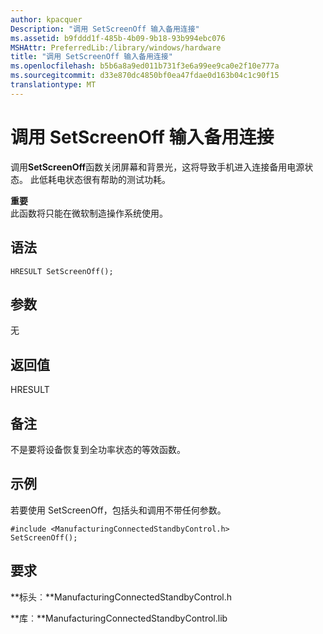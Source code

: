 ```yaml
---
author: kpacquer
Description: "调用 SetScreenOff 输入备用连接"
ms.assetid: b9fddd1f-485b-4b09-9b18-93b994ebc076
MSHAttr: PreferredLib:/library/windows/hardware
title: "调用 SetScreenOff 输入备用连接"
ms.openlocfilehash: b5b6a8a9ed011b731f3e6a99ee9ca0e2f10e777a
ms.sourcegitcommit: d33e870dc4850bf0ea47fdae0d163b04c1c90f15
translationtype: MT
---
```

# <a name="calling-setscreenoff-to-enter-connected-standby"></a>调用 SetScreenOff 输入备用连接


调用**SetScreenOff**函数关闭屏幕和背景光，这将导致手机进入连接备用电源状态。 此低耗电状态很有帮助的测试功耗。

**重要**  
此函数将只能在微软制造操作系统使用。

 

## <a name="span-idsyntaxspanspan-idsyntaxspanspan-idsyntaxspansyntax"></a><span id="Syntax"></span><span id="syntax"></span><span id="SYNTAX"></span>语法


``` syntax
HRESULT SetScreenOff();
```

## <a name="span-idparametersspanspan-idparametersspanspan-idparametersspanparameters"></a><span id="Parameters"></span><span id="parameters"></span><span id="PARAMETERS"></span>参数


无

## <a name="span-idreturnvaluespanspan-idreturnvaluespanspan-idreturnvaluespanreturn-value"></a><span id="Return_Value"></span><span id="return_value"></span><span id="RETURN_VALUE"></span>返回值


HRESULT

## <a name="span-idremarksspanspan-idremarksspanspan-idremarksspanremarks"></a><span id="Remarks"></span><span id="remarks"></span><span id="REMARKS"></span>备注


不是要将设备恢复到全功率状态的等效函数。

## <a name="span-idexamplespanspan-idexamplespanspan-idexamplespanexample"></a><span id="Example"></span><span id="example"></span><span id="EXAMPLE"></span>示例


若要使用 SetScreenOff，包括头和调用不带任何参数。

``` syntax
#include <ManufacturingConnectedStandbyControl.h>
SetScreenOff();
```

## <a name="span-idrequirementsspanspan-idrequirementsspanspan-idrequirementsspanrequirements"></a><span id="Requirements"></span><span id="requirements"></span><span id="REQUIREMENTS"></span>要求


**标头︰**ManufacturingConnectedStandbyControl.h

**库︰**ManufacturingConnectedStandbyControl.lib

 

 





